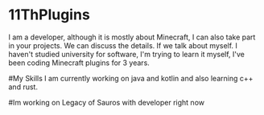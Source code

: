 # 11ThPlugins
I am a developer, although it is mostly about Minecraft, I can also take part in your projects. We can discuss the details. If we talk about myself.
I haven't studied university for software, I'm trying to learn it myself, I've been coding Minecraft plugins for 3 years.

#My Skills
I am currently working on java and kotlin and also learning c++ and rust.

#Im working on Legacy of Sauros with developer right now
